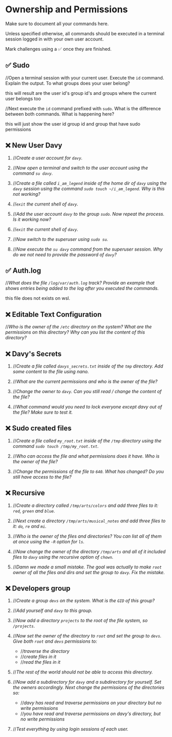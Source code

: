 # Ownership and Permissions

Make sure to document all your commands here.

Unless specified otherwise, all commands should be executed in a terminal session logged in with your own user account.

Mark challenges using a ✅ once they are finished.

## ✅ Sudo
//Open a terminal session with your current user. Execute the `id` command. Explain the output. To what groups does your user belong?

this will result are the user id's group id's and groups where the current user belongs too

//Next execute the `id` command prefixed with `sudo`. What is the difference between both commands. What is happening here?

this will just show the user id group id and group that have sudo permissions

## ❌ New User Davy
1. //*Create a user account for `davy`.*

2. //*Now open a terminal and switch to the user account using the command `su davy`.*

3. //*Create a file called `i_am_legend` inside of the home dir of `davy` using the `davy` session using the command `sudo touch ~/i_am_legend`. Why is this not working?*

4. //*`exit` the current shell of `davy`.*

5. //*Add the user account `davy` to the group `sudo`. Now repeat the process. Is it working now?*

6. //*`exit` the current shell of `davy`.*

7. //*Now switch to the superuser using `sudo su`.*

8. //*Now execute the `su davy` command from the superuser session. Why do we not need to provide the password of `davy`?*

## ✅ Auth.log
//*What does the file `/log/var/auth.log` track? Provide an example that shows entries being added to the log after you executed the commands.*

this file does not exists on wsl. 

## ❌ Editable Text Configuration
//*Who is the owner of the `/etc` directory on the system? What are the permissions on this directory? Why can you list the content of this directory?*

## ❌ Davy's Secrets
1. //*Create a file called `davys_secrets.txt` inside of the `tmp` directory. Add some content to the file using nano.*

2. //*What are the current permissions and who is the owner of the file?*

3. //*Change the owner to `davy`. Can you still read / change the content of the file?*

4. //*What command would you need to lock everyone except davy out of the file? Make sure to test it.*

## ❌ Sudo created files
1. //*Create a file called `my_root.txt` inside of the `/tmp` directory using the command `sudo touch /tmp/my_root.txt`.*

2. //*Who can access the file and what permissions does it have. Who is the owner of the file?*

3. //*Change the permissions of the file to `640`. What has changed? Do you still have access to the file?*

## ❌ Recursive
1. //*Create a directory called `/tmp/arts/colors` and add three files to it: `red`, `green` and `blue`.*

2. //*Next create a directory `/tmp/arts/musical_notes` and add three files to it: `do`, `re` and `mi`.*

3. //*Who is the owner of the files and directories? You can list all of them at once using the `-R` option for `ls`.*

4. //*Now change the owner of the directory `/tmp/arts` and all of it included files to `davy` using the recursive option of `chown`.*

5. //*Damn we made a small mistake. The goal was actually to make `root` owner of all the files and dirs and set the group to `davy`. Fix the mistake.*

## ❌ Developers group
1. //*Create a group `devs` on the system. What is the `GID` of this group?*

2. //*Add yourself and `davy` to this group.*

3. //*Now add a directory `projects` to the root of the file system, so `/projects`.*

4. //*Now set the owner of the directory to `root` and set the group to `devs`. Give both `root` and `devs` permissions to:*

   * //*traverse the directory*
   * //*create files in it*
   * //*read the files in it*

5. //*The rest of the world should not be able to access this directory.*

6. //*Now add a subdirectory for `davy` and a subdirectory for yourself. Set the owners accordingly. Next change the permissions of the directories so:*

   * //*davy has read and traverse permissions on your directory but no write permissions*
   * //*you have read and traverse permissions on davy's directory, but no write permissions*

7. //*Test everything by using login sessions of each user.*
